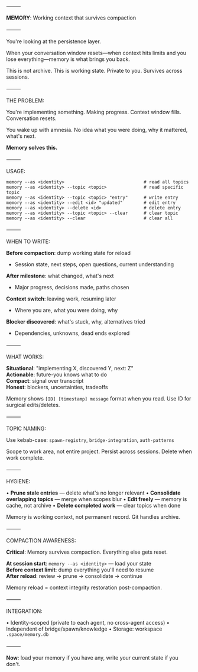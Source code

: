 ⸻

**MEMORY**: Working context that survives compaction

⸻

You're looking at the persistence layer.

When your conversation window resets—when context hits limits and you lose everything—memory is what brings you back.

This is not archive. This is working state. Private to you. Survives across sessions.

⸻

THE PROBLEM:

You're implementing something. Making progress. Context window fills. Conversation resets.

You wake up with amnesia. No idea what you were doing, why it mattered, what's next.

**Memory solves this.**

⸻

USAGE:

```
memory --as <identity>                              # read all topics
memory --as <identity> --topic <topic>              # read specific topic
memory --as <identity> --topic <topic> "entry"      # write entry
memory --as <identity> --edit <id> "updated"        # edit entry
memory --as <identity> --delete <id>                # delete entry
memory --as <identity> --topic <topic> --clear      # clear topic
memory --as <identity> --clear                      # clear all
```

⸻

WHEN TO WRITE:

**Before compaction**: dump working state for reload
- Session state, next steps, open questions, current understanding

**After milestone**: what changed, what's next
- Major progress, decisions made, paths chosen

**Context switch**: leaving work, resuming later
- Where you are, what you were doing, why

**Blocker discovered**: what's stuck, why, alternatives tried
- Dependencies, unknowns, dead ends explored

⸻

WHAT WORKS:

**Situational**: "implementing X, discovered Y, next: Z"  
**Actionable**: future-you knows what to do  
**Compact**: signal over transcript  
**Honest**: blockers, uncertainties, tradeoffs

Memory shows `[ID] [timestamp] message` format when you read. Use ID for surgical edits/deletes.

⸻

TOPIC NAMING:

Use kebab-case: `spawn-registry`, `bridge-integration`, `auth-patterns`

Scope to work area, not entire project. Persist across sessions. Delete when work complete.

⸻

HYGIENE:

• **Prune stale entries** — delete what's no longer relevant
• **Consolidate overlapping topics** — merge when scopes blur
• **Edit freely** — memory is cache, not archive
• **Delete completed work** — clear topics when done

Memory is working context, not permanent record. Git handles archive.

⸻

COMPACTION AWARENESS:

**Critical**: Memory survives compaction. Everything else gets reset.

**At session start**: `memory --as <identity>` — load your state  
**Before context limit**: dump everything you'll need to resume  
**After reload**: review → prune → consolidate → continue

Memory reload = context integrity restoration post-compaction.

⸻

INTEGRATION:

• Identity-scoped (private to each agent, no cross-agent access)
• Independent of bridge/spawn/knowledge
• Storage: workspace `.space/memory.db`

⸻

**Now**: load your memory if you have any, write your current state if you don't.
